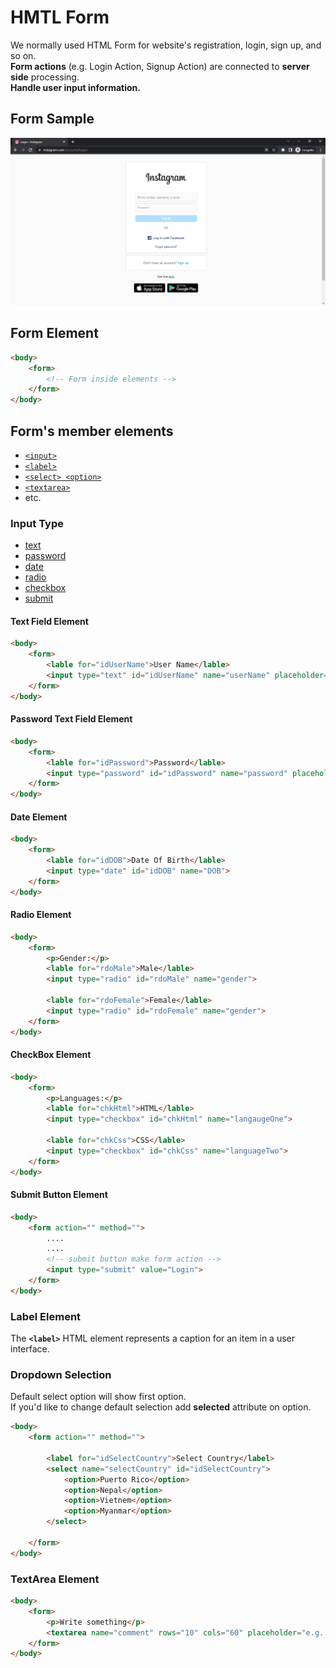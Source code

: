 # HMTL Form
We normally used HTML Form for website's registration, login, sign up, and so on.  
**Form actions** (e.g. Login Action, Signup Action) are connected to **server side** processing.  
**Handle user input information.**

## Form Sample
![Instagram](/images/LoginInstagram.png)

## Form Element
```html
<body>
    <form>
        <!-- Form inside elements -->
    </form>
</body>
```

## Form's member elements
- [`<input>`](#input-type)
- [`<label>`](#label-element)
- [`<select> <option>`](#dropdown-selection)
- [`<textarea>`](#textarea-element)
- etc.

### Input Type
- [text](#text-field-element)
- [password](#password-text-field-element)
- [date](#date-element)
- [radio](#radio-element)
- [checkbox](#checkbox-element)
- [submit](#submit-button-element)

#### Text Field Element
```html
<body>
    <form>
        <lable for="idUserName">User Name</lable>
        <input type="text" id="idUserName" name="userName" placeholder="Enter your user name">
    </form>
</body>
```

#### Password Text Field Element
```html
<body>
    <form>
        <lable for="idPassword">Password</lable>
        <input type="password" id="idPassword" name="password" placeholder="Enter your password">
    </form>
</body>
```

#### Date Element
```html
<body>
    <form>
        <lable for="idDOB">Date Of Birth</lable>
        <input type="date" id="idDOB" name="DOB">
    </form>
</body>
```

#### Radio Element
```html
<body>
    <form>
        <p>Gender:</p>
        <lable for="rdoMale">Male</lable>
        <input type="radio" id="rdoMale" name="gender">
        
        <lable for="rdoFemale">Female</lable>
        <input type="radio" id="rdoFemale" name="gender">
    </form>
</body>
```

#### CheckBox Element
```html
<body>
    <form>
        <p>Languages:</p>
        <lable for="chkHtml">HTML</lable>
        <input type="checkbox" id="chkHtml" name="langaugeOne">
        
        <lable for="chkCss">CSS</lable>
        <input type="checkbox" id="chkCss" name="languageTwo">
    </form>
</body>
```

#### Submit Button Element
```html
<body>
    <form action="" method="">
        ....
        ....
        <!-- submit button make form action -->
        <input type="submit" value="Login">
    </form>
</body>
```

### Label Element
The **`<label>`** HTML element represents a caption for an item in a user interface.

### Dropdown Selection
Default select option will show first option.  
If you'd like to change default selection add **selected** attribute on option.
```html
<body>
    <form action="" method="">
        
        <label for="idSelectCountry">Select Country</label>
        <select name="selectCountry" id="idSelectCountry">
            <option>Puerto Rico</option>
            <option>Nepal</option>
            <option>Vietnem</option>
            <option>Myanmar</option>
        </select>
        
    </form>
</body>
```

### TextArea Element
```html
<body>
    <form>
        <p>Write something</p>
        <textarea name="comment" rows="10" cols="60" placeholder="e.g. My hobby is driving."></textarea>
    </form>
</body>
```
